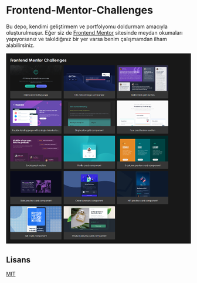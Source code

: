# Frontend-Mentor-Challenges

Bu depo, kendimi geliştirmem ve portfolyomu doldurmam amacıyla oluşturulmuşur. Eğer siz de [Frontend Mentor][f-mentor] sitesinde meydan okumaları yapıyorsanız ve takıldığınız bir yer varsa benim çalışmamdan ilham alabilirsiniz.

![screenshot](screenshot.png)

## Lisans

[MIT](https://choosealicense.com/licenses/mit/)

[f-mentor]: https://www.frontendmentor.io
